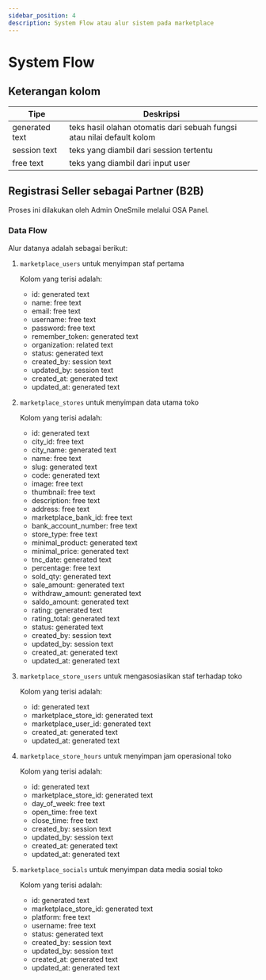 ```yaml
---
sidebar_position: 4
description: System Flow atau alur sistem pada marketplace
---
```


# System Flow

## Keterangan kolom

| Tipe           | Deskripsi                                                              |
| -------------- | ---------------------------------------------------------------------- |
| generated text | teks hasil olahan otomatis dari sebuah fungsi atau nilai default kolom |
| session text   | teks yang diambil dari session tertentu                                |
| free text      | teks yang diambil dari input user                                      |

## Registrasi Seller sebagai Partner (B2B)

Proses ini dilakukan oleh Admin OneSmile melalui OSA Panel.

### Data Flow

Alur datanya adalah sebagai berikut:

1. `marketplace_users` untuk menyimpan staf pertama

   Kolom yang terisi adalah:

   - id: generated text
   - name: free text
   - email: free text
   - username: free text
   - password: free text
   - remember_token: generated text
   - organization: related text
   - status: generated text
   - created_by: session text
   - updated_by: session text
   - created_at: generated text
   - updated_at: generated text

1. `marketplace_stores` untuk menyimpan data utama toko

   Kolom yang terisi adalah:

   - id: generated text
   - city_id: free text
   - city_name: generated text
   - name: free text
   - slug: generated text
   - code: generated text
   - image: free text
   - thumbnail: free text
   - description: free text
   - address: free text
   - marketplace_bank_id: free text
   - bank_account_number: free text
   - store_type: free text
   - minimal_product: generated text
   - minimal_price: generated text
   - tnc_date: generated text
   - percentage: free text
   - sold_qty: generated text
   - sale_amount: generated text
   - withdraw_amount: generated text
   - saldo_amount: generated text
   - rating: generated text
   - rating_total: generated text
   - status: generated text
   - created_by: session text
   - updated_by: session text
   - created_at: generated text
   - updated_at: generated text

1. `marketplace_store_users` untuk mengasosiasikan staf terhadap toko

   Kolom yang terisi adalah:

   - id: generated text
   - marketplace_store_id: generated text
   - marketplace_user_id: generated text
   - created_at: generated text
   - updated_at: generated text

1. `marketplace_store_hours` untuk menyimpan jam operasional toko

   Kolom yang terisi adalah:

   - id: generated text
   - marketplace_store_id: generated text
   - day_of_week: free text
   - open_time: free text
   - close_time: free text
   - created_by: session text
   - updated_by: session text
   - created_at: generated text
   - updated_at: generated text

1. `marketplace_socials` untuk menyimpan data media sosial toko

   Kolom yang terisi adalah:

   - id: generated text
   - marketplace_store_id: generated text
   - platform: free text
   - username: free text
   - status: generated text
   - created_by: session text
   - updated_by: session text
   - created_at: generated text
   - updated_at: generated text
